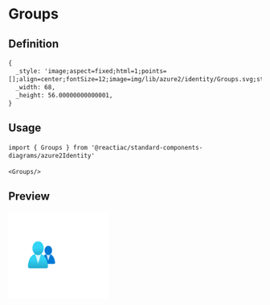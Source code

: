 # Groups

## Definition

```
{
  _style: 'image;aspect=fixed;html=1;points=[];align=center;fontSize=12;image=img/lib/azure2/identity/Groups.svg;strokeColor=none;',
  _width: 68,
  _height: 56.00000000000001,
}
```

## Usage

```
import { Groups } from '@reactiac/standard-components-diagrams/azure2Identity'

<Groups/>
```

## Preview

<img src="./groups.png" width="200"/>

